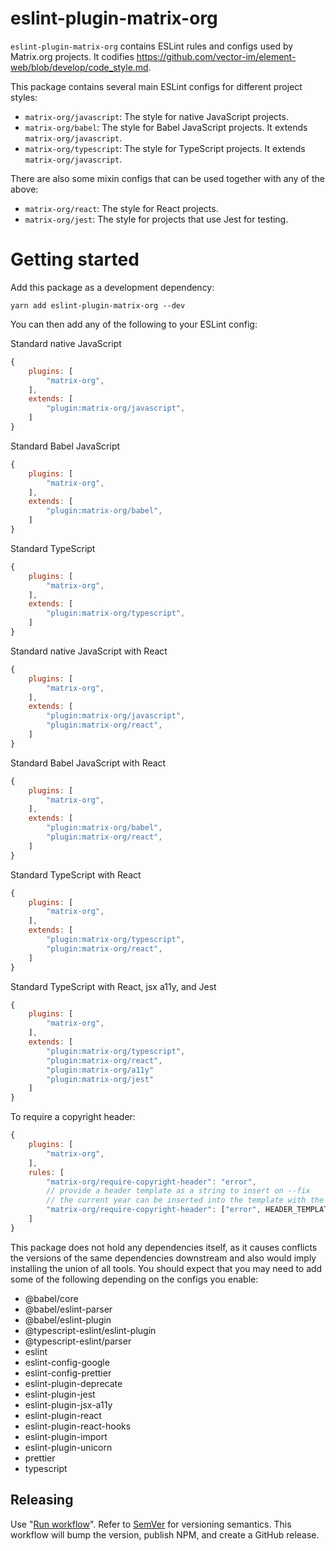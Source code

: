 # eslint-plugin-matrix-org

`eslint-plugin-matrix-org` contains ESLint rules and configs used by Matrix.org
projects. It codifies
https://github.com/vector-im/element-web/blob/develop/code_style.md.

This package contains several main ESLint configs for different project styles:

- `matrix-org/javascript`: The style for native JavaScript projects.
- `matrix-org/babel`: The style for Babel JavaScript projects. It extends
  `matrix-org/javascript`.
- `matrix-org/typescript`: The style for TypeScript projects. It extends
  `matrix-org/javascript`.

There are also some mixin configs that can be used together with any of the above:

- `matrix-org/react`: The style for React projects.
- `matrix-org/jest`: The style for projects that use Jest for testing.

# Getting started

Add this package as a development dependency:

```
yarn add eslint-plugin-matrix-org --dev
```

You can then add any of the following to your ESLint config:

Standard native JavaScript
```js
{
    plugins: [
        "matrix-org",
    ],
    extends: [
        "plugin:matrix-org/javascript",
    ]
}
```

Standard Babel JavaScript
```js
{
    plugins: [
        "matrix-org",
    ],
    extends: [
        "plugin:matrix-org/babel",
    ]
}
```

Standard TypeScript
```js
{
    plugins: [
        "matrix-org",
    ],
    extends: [
        "plugin:matrix-org/typescript",
    ]
}
```

Standard native JavaScript with React
```js
{
    plugins: [
        "matrix-org",
    ],
    extends: [
        "plugin:matrix-org/javascript",
        "plugin:matrix-org/react",
    ]
}
```

Standard Babel JavaScript with React
```js
{
    plugins: [
        "matrix-org",
    ],
    extends: [
        "plugin:matrix-org/babel",
        "plugin:matrix-org/react",
    ]
}
```

Standard TypeScript with React
```js
{
    plugins: [
        "matrix-org",
    ],
    extends: [
        "plugin:matrix-org/typescript",
        "plugin:matrix-org/react",
    ]
}
```

Standard TypeScript with React, jsx a11y, and Jest
```js
{
    plugins: [
        "matrix-org",
    ],
    extends: [
        "plugin:matrix-org/typescript",
        "plugin:matrix-org/react",
        "plugin:matrix-org/a11y"
        "plugin:matrix-org/jest"
    ]
}
```

To require a copyright header:
```js
{
    plugins: [
        "matrix-org",
    ],
    rules: [
        "matrix-org/require-copyright-header": "error",
        // provide a header template as a string to insert on --fix
        // the current year can be inserted into the template with the placeholder `%%CURRENT_YEAR%%`
        "matrix-org/require-copyright-header": ["error", HEADER_TEMPLATE]
    ]
}
```


This package does not hold any dependencies itself, as it causes conflicts the
versions of the same dependencies downstream and also would imply installing the
union of all tools. You should expect that you may need to add some of the
following depending on the configs you enable:

* @babel/core
* @babel/eslint-parser
* @babel/eslint-plugin
* @typescript-eslint/eslint-plugin
* @typescript-eslint/parser
* eslint
* eslint-config-google
* eslint-config-prettier
* eslint-plugin-deprecate
* eslint-plugin-jest
* eslint-plugin-jsx-a11y
* eslint-plugin-react
* eslint-plugin-react-hooks
* eslint-plugin-import
* eslint-plugin-unicorn
* prettier
* typescript

## Releasing

Use "[Run workflow](https://github.com/matrix-org/eslint-plugin-matrix-org/actions/workflows/release.yaml)".
Refer to [SemVer](https://semver.org/) for versioning semantics.
This workflow will bump the version, publish NPM, and create a GitHub release.
